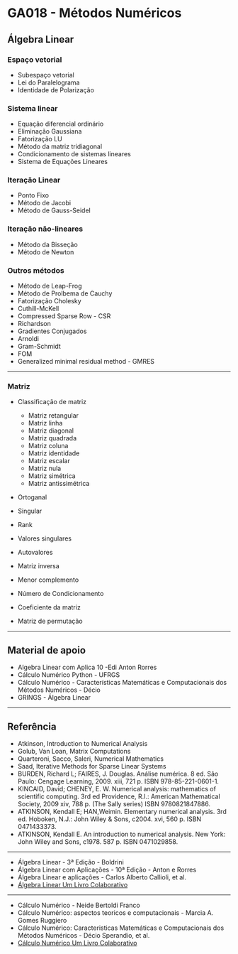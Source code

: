 # GA018 - Métodos Numéricos

## Álgebra Linear
### Espaço vetorial
* Subespaço vetorial
* Lei do Paralelograma
* Identidade de Polarização

### Sistema linear
* Equação diferencial ordinário
* Eliminação Gaussiana
* Fatorização LU
* Método da matriz tridiagonal
* Condicionamento de sistemas lineares
* Sistema de Equações Lineares

### Iteração Linear
* Ponto Fixo
* Método de Jacobi
* Método de Gauss-Seidel 

### Iteração  não-lineares
* Método da Bisseção
* Método de Newton

### Outros métodos
* Método de Leap-Frog
* Método de Prolbema de Cauchy
* Fatorização Cholesky
* Cuthill-McKell
* Compressed Sparse Row - CSR
* Richardson
* Gradientes Conjugados
* Arnoldi
* Gram-Schmidt
* FOM
* Generalized minimal residual method - GMRES

---

### Matriz
* Classificação de matriz
    * Matriz retangular
    * Matriz linha
    * Matriz diagonal
    * Matriz quadrada
    * Matriz coluna
    * Matriz identidade 
    * Matriz escalar
    * Matriz nula
    * Matriz simétrica
    * Matriz antissimétrica

* Ortoganal
* Singular
* Rank
* Valores singulares
* Autovalores
* Matriz inversa
* Menor complemento
* Número de Condicionamento
* Coeficiente da matriz
* Matriz de permutação

--- 

## Material de apoio 
* Algebra Linear com Aplica 10 -Edi Anton Rorres
* Cálculo Numérico Python - UFRGS
* Cálculo Numérico - Características Matemáticas e Computacionais dos Métodos Numéricos - Décio 
* GRINGS - Álgebra Linear

--- 

## Referência
* Atkinson, Introduction to Numerical Analysis
* Golub, Van Loan, Matrix Computations
* Quarteroni, Sacco, Saleri, Numerical Mathematics
* Saad, Iterative Methods for Sparse Linear Systems
* BURDEN, Richard L; FAIRES, J. Douglas. Análise numérica. 8 ed. São Paulo: Cengage Learning, 2009. xiii, 721 p. ISBN 978-85-221-0601-1.
* KINCAID, David; CHENEY, E. W. Numerical analysis: mathematics of scientific computing. 3rd ed Providence, R.I.: American Mathematical Society, 2009 xiv, 788 p. (The Sally series) ISBN 9780821847886.
* ATKINSON, Kendall E; HAN,Weimin. Elementary numerical analysis. 3rd ed. Hoboken, N.J.: John Wiley & Sons, c2004. xvi, 560 p. ISBN 0471433373.
* ATKINSON, Kendall E. An introduction to numerical analysis. New York: John Wiley and Sons, c1978. 587 p. ISBN 0471029858.

--- 

* Álgebra Linear - 3ª Edição - Boldrini
* Álgebra Linear com Aplicações - 10ª Edição - Anton e Rorres
* Álgebra Linear e aplicações - Carlos Alberto Callioli, et al.
* [Álgebra Linear Um Livro Colaborativo](https://www.ufrgs.br/reamat/AlgebraLinear/index.html)

---

* Cálculo Numérico - Neide Bertoldi Franco
* Cálculo Numérico: aspectos teoricos e computacionais - Marcia A. Gomes Ruggiero
* Cálculo Numérico: Caracteristicas Matemáticas e Computacionais dos Métodos Numéricos - Décio Sperandio, et al.
* [Cálculo Numérico Um Livro Colaborativo](https://www.ufrgs.br/reamat/CalculoNumerico/index.html)